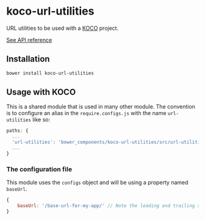 # koco-url-utilities
URL utilities to be used with a [KOCO](https://github.com/cbcrc/generator-koco) project.

[See API reference](https://github.com/cbcrc/koco-url-utilities/wiki/API-reference-documentation)

## Installation

```bash
bower install koco-url-utilities
```

## Usage with KOCO

This is a shared module that is used in many other module. The convention is to configure an alias in the `require.configs.js` with the name `url-utilities` like so:

```javascript
paths: {
  ...
  'url-utilities': 'bower_components/koco-url-utilities/src/url-utilities'
  ...
}
```

### The configuration file

This module uses the `configs` object and will be using a property named `baseUrl`.

```javascript
{
	baseUrl: '/base-url-for-my-app/' // Note the leading and trailing slashes.
}
```